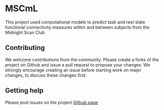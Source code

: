 # MSCmL

This project used computational models to predict task and rest state functional connectivity measures within and between subjects from the Midnight Scan Club

## Contributing

We welcome contributions from the community. Please create a forks of the project on Github and issue a pull request to propose your changes. We strongly encourage creating an issue before starting work on major changes, to discuss these changes first.

## Getting help

Please post issues on the project [Github page](https://github.com/aporter1350/MSC_Alexis)

